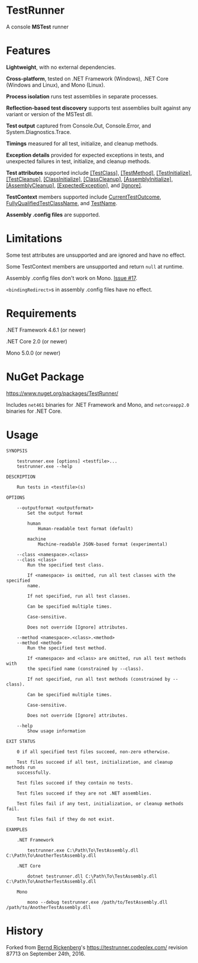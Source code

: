 TestRunner
==========

A console **MSTest** runner



Features
========

**Lightweight**, with no external dependencies.

**Cross-platform**, tested on .NET Framework (Windows), .NET Core (Windows and
Linux), and Mono (Linux).

**Process isolation** runs test assemblies in separate processes.

**Reflection-based test discovery** supports test assemblies built against any
variant or version of the MSTest dll.

**Test output** captured from Console.Out, Console.Error, and
System.Diagnostics.Trace.

**Timings** measured for all test, initialize, and cleanup methods.

**Exception details** provided for expected exceptions in tests, and unexpected
failures in test, initialize, and cleanup methods.

**Test attributes** supported include
[\[TestClass\]](https://docs.microsoft.com/en-gb/dotnet/api/microsoft.visualstudio.testtools.unittesting.testclassattribute),
[\[TestMethod\]](https://docs.microsoft.com/en-gb/dotnet/api/microsoft.visualstudio.testtools.unittesting.testmethodattribute),
[\[TestInitialize\]](https://docs.microsoft.com/en-gb/dotnet/api/microsoft.visualstudio.testtools.unittesting.testinitializeattribute),
[\[TestCleanup\]](https://docs.microsoft.com/en-gb/dotnet/api/microsoft.visualstudio.testtools.unittesting.testcleanupattribute),
[\[ClassInitialize\]](https://docs.microsoft.com/en-gb/dotnet/api/microsoft.visualstudio.testtools.unittesting.classinitializeattribute),
[\[ClassCleanup\]](https://docs.microsoft.com/en-gb/dotnet/api/microsoft.visualstudio.testtools.unittesting.classcleanupattribute),
[\[AssemblyInitialize\]](https://docs.microsoft.com/en-gb/dotnet/api/microsoft.visualstudio.testtools.unittesting.assemblyinitializeattribute),
[\[AssemblyCleanup\]](https://docs.microsoft.com/en-gb/dotnet/api/microsoft.visualstudio.testtools.unittesting.assemblycleanupattribute),
[\[ExpectedException\]](https://docs.microsoft.com/en-gb/dotnet/api/microsoft.visualstudio.testtools.unittesting.expectedexceptionattribute),
and
[\[Ignore\]](https://docs.microsoft.com/en-gb/dotnet/api/microsoft.visualstudio.testtools.unittesting.ignoreattribute).

**TestContext** members supported include
[CurrentTestOutcome](https://docs.microsoft.com/en-gb/dotnet/api/microsoft.visualstudio.testtools.unittesting.testcontext.currenttestoutcome),
[FullyQualifiedTestClassName](https://docs.microsoft.com/en-gb/dotnet/api/microsoft.visualstudio.testtools.unittesting.testcontext.fullyqualifiedtestclassname),
and
[TestName](https://docs.microsoft.com/en-gb/dotnet/api/microsoft.visualstudio.testtools.unittesting.testcontext.testname).

**Assembly .config files** are supported.



Limitations
===========

Some test attributes are unsupported and are ignored and have no effect.

Some TestContext members are unsupported and return `null` at runtime.

Assembly .config files don't work on Mono.
[Issue #17](https://github.com/macro187/testrunner/issues/17).

`<bindingRedirect>`s in assembly .config files have no effect.



Requirements
============

.NET Framework 4.6.1 (or newer)

.NET Core 2.0 (or newer)

Mono 5.0.0 (or newer)



NuGet Package
=============

<https://www.nuget.org/packages/TestRunner/>

Includes `net461` binaries for .NET Framework and Mono, and `netcoreapp2.0`
binaries for .NET Core.



Usage
=====

```
SYNOPSIS

    testrunner.exe [options] <testfile>...
    testrunner.exe --help

DESCRIPTION

    Run tests in <testfile>(s)

OPTIONS

    --outputformat <outputformat>
        Set the output format

        human
            Human-readable text format (default)

        machine
            Machine-readable JSON-based format (experimental)

    --class <namespace>.<class>
    --class <class>
        Run the specified test class.

        If <namespace> is omitted, run all test classes with the specified
        name.

        If not specified, run all test classes.

        Can be specified multiple times.

        Case-sensitive.

        Does not override [Ignore] attributes.

    --method <namespace>.<class>.<method>
    --method <method>
        Run the specified test method.

        If <namespace> and <class> are omitted, run all test methods with
        the specified name (constrained by --class).

        If not specified, run all test methods (constrained by --class).

        Can be specified multiple times.

        Case-sensitive.

        Does not override [Ignore] attributes.

    --help
        Show usage information

EXIT STATUS

    0 if all specified test files succeed, non-zero otherwise.

    Test files succeed if all test, initialization, and cleanup methods run
    successfully.

    Test files succeed if they contain no tests.

    Test files succeed if they are not .NET assemblies.

    Test files fail if any test, initialization, or cleanup methods fail.

    Test files fail if they do not exist.

EXAMPLES

    .NET Framework

        testrunner.exe C:\Path\To\TestAssembly.dll C:\Path\To\AnotherTestAssembly.dll

    .NET Core

        dotnet testrunner.dll C:\Path\To\TestAssembly.dll C:\Path\To\AnotherTestAssembly.dll

    Mono

        mono --debug testrunner.exe /path/to/TestAssembly.dll /path/to/AnotherTestAssembly.dll
```



History
=======

Forked from [Bernd Rickenberg](https://github.com/rickenberg)'s
<https://testrunner.codeplex.com/> revision 87713 on September 24th, 2016.

